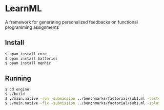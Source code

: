 # LearnML
A framework for generating personalized feedbacks on functional programming assignments

## Install
```sh
$ opam install core
$ opam install batteries
$ opam install menhir
```

## Running
```sh
$ cd engine
$ ./build
$ ./main.native -run -submission ../benchmarks/factorial/sub1.ml -testcases ../benchmarks/factorial/testcases -entry factorial
$ ./main.native -fix -submission ../benchmarks/factorial/sub1.ml -solution ../benchmarks/factorial/sol.ml -testcases ../benchmarks/factorial/testcases -entry factorial
```
